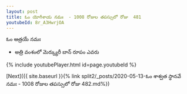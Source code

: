 ```yaml
---
layout: post
title: ఓం యోగీశాయ నమః  - 1008 రోజుల తపస్సులో రోజు  481
youtubeId: 8r_A3HwrjOA
---
```

 
 
 ఓం ఆత్రయే నమః  
 
 -  అత్రి వంశంలో మెర్క్యురీ బాన్ రూపం ఎవరు 
 
  
 
  
 
 
 
 
 
 


{% include youtubePlayer.html id=page.youtubeId %}
 
[Next]({{ site.baseurl }}{% link  split2/_posts/2020-05-13-ఓం శాశ్వత స్థానవే నమః  - 1008 రోజుల తపస్సులో రోజు  482.md%})
 
